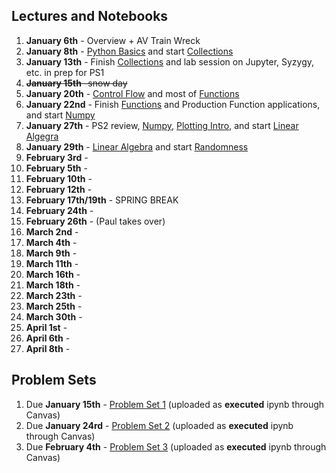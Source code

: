 
## Lectures and Notebooks
1. **January 6th** -  Overview + AV Train Wreck
2. **January 8th** - [Python Basics](https://datascience.quantecon.org/python_fundamentals/basics.html) and start [Collections](https://datascience.quantecon.org/python_fundamentals/collections.html)
3. **January 13th** - Finish [Collections](https://datascience.quantecon.org/python_fundamentals/collections.html) and lab session on Jupyter, Syzygy, etc.  in prep for PS1
4. ~~**January 15th** -snow day~~ 
5. **January 20th** - [Control Flow](https://datascience.quantecon.org/python_fundamentals/control_flow.html) and most of [Functions](https://datascience.quantecon.org/python_fundamentals/functions.html)
6. **January 22nd** - Finish [Functions](https://datascience.quantecon.org/python_fundamentals/functions.html) and Production Function applications, and start [Numpy](https://datascience.quantecon.org/scientific/numpy_arrays.html)
7. **January 27th** -  PS2 review, [Numpy](https://datascience.quantecon.org/scientific/numpy_arrays.html), [Plotting Intro](https://datascience.quantecon.org/scientific/plotting.html), and start [Linear Algegra](https://datascience.quantecon.org/scientific/applied_linalg.html)
8. **January 29th** - [Linear Algebra](https://datascience.quantecon.org/scientific/applied_linalg.html) and start [Randomness](https://datascience.quantecon.org/scientific/randomness.html)
9. **February 3rd** - 
10. **February 5th** - 
11. **February 10th** - 
12. **February 12th** - 
13. **February 17th/19th** - SPRING BREAK
14. **February 24th** - 
15. **February 26th** - (Paul takes over)
16. **March 2nd** - 
17. **March 4th** - 
18. **March 9th** - 
19. **March 11th** - 
20. **March 16th** - 
21. **March 18th** - 
22. **March 23th** - 
23. **March 25th** - 
24. **March 30th** - 
25. **April 1st** - 
26. **April 6th** - 
27. **April 8th** - 

## Problem Sets
1. Due **January 15th** - [Problem Set 1](https://datascience.quantecon.org/problem_sets/problem_set_1.html) (uploaded as **executed** ipynb through Canvas)
2. Due **January 24rd** - [Problem Set 2](https://datascience.quantecon.org/problem_sets/problem_set_2.html) (uploaded as **executed** ipynb through Canvas)
3. Due **February 4th** - [Problem Set 3](https://datascience.quantecon.org/problem_sets/problem_set_3.html) (uploaded as **executed** ipynb through Canvas)


<!--
OLD SCHEDULE

1. **January 3rd** - Intro and pyfun/Basics
2. **January 8th** - pyfun/Collections and start pyfun/Control Flow
3. **January 10th** - Finish Pyfun/Control Flow and start Pyfun/Functions
4. **January 15th** - Scientific/Numpy and Scientific/Plotting
5. **January 17th** - Scientific/LinAlg and Scientific/Randomness
6. **January 22nd** - Review PS2 and Scientific/Optimization
7. **January 24th** - Finish Scientific/Optimization and Introduce Pandas
8. **January 29th** - Pandas: Intro and start Basics
9. **January 31st** - Review of PS3, Pandas: Basics
10. **February 5th** - Pandas: Index and intro to Storage Formats and Data Cleaning
11. **February 7th** - Review PS4, Pandas: Reshaping
12. ~~**February 12th**~~ - snow day 
13. **February 14th** - Pandas: Group-by, merging
14. **February 26th** - Pandas/matplolib visualization (Paul takes over)
15. **February 28th** - Begin applications/visualization_rules
16. **March 5th** - Finish applications/visualization_rules, begin applications/regression 
17. **March 7th** - Intro to regression methods, lasso: applications/regression
18. **March 12th** - Regression forests, neural networks: applications/regression
19. **March 14th** - More visualization and introduction to classification: applications/recidivism
20. **March 19th** - applications/recidivism continued
21. **March 21st** - More classification: applications/classification
22. **March 26th** - Machine learning in economics-estimating nuisance functions: applications/ml_in_economics
23. **March 28th** - Machine learning in economics-heterogeneity: applications/ml_in_economics
24. **April 2nd** -  Mapping: applications/mapping
25. **April 4th** -  Working with text: applications/avalanche

## Problem Sets
1. **January 11th** - Problem Set 1 (uploaded as **executed** ipynb through Canvas)
2. **January 17th (class-time)** - Problem Set 2
3. **January 24th (class-time)** - Problem Set 3
4. **February 1st** - Problem Set 4
5. **February 8th** - Problem Set 5
6. **February 28th** - Problem Set 6
7. Probelm Set 7
8. Problem Set 8
-->
